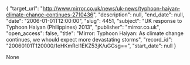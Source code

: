 {
  "target_url": "http://www.mirror.co.uk/news/uk-news/typhoon-haiyan-climate-change-continues-2710436", 
  "description": null, 
  "end_date": null, 
  "date": "2006-01-01T12:00:00", 
  "slug": 4451, 
  "subject": "UK response to Typhoon Haiyan (Philippines) 2013", 
  "publisher": "mirror.co.uk", 
  "open_access": false, 
  "title": "Mirror: Typhoon Haiyan: As climate change continues, we whould expect more devastating storms", 
  "record_id": "20060101T120000/1eHKmRcl1EKZ53jK/uGGsg==", 
  "start_date": null
}

None